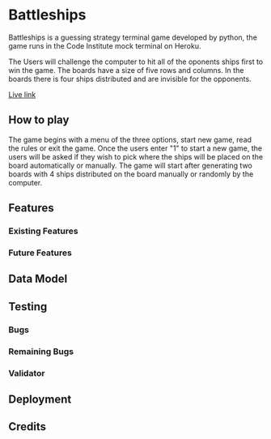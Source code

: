 # Battleships
Battleships is a guessing strategy terminal game developed by python, the game runs in the Code Institute mock terminal on Heroku.

The Users will challenge the computer to hit all of the oponents ships first to win the game. The boards have a size of five rows and columns. In the boards there is four ships distributed and are invisible for the opponents. 

[Live link](https://battleships-mh.herokuapp.com/)

## How to play
The game begins with a menu of the three options, start new game, read the rules or exit the game. Once the users enter "1" to start a new game, the users will be asked if they wish to pick where the ships will be placed on the board automatically or manually. The game will start after generating two boards with 4 ships distributed on the board manually or randomly by the computer.


## Features

### Existing Features

### Future Features


## Data Model


## Testing

### Bugs

### Remaining Bugs

### Validator


## Deployment


## Credits
